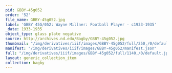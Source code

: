 ```yaml
---
pid: GBBY-45g052
order: '52'
file_name: GBBY-45g052.jpg
label: 'GBBY 45G/052: Wayne Millner: Football Player - c1933-1935'
_date: 1933-1935
object_type: glass plate negative
source: http://archives.nd.edu/Bagby/GBBY-45g052.jpg
thumbnail: "/img/derivatives/iiif/images/GBBY-45g052/full/250,/0/default.jpg"
manifest: "/img/derivatives/iiif/images/GBBY-45g052/manifest.json"
full: "/img/derivatives/iiif/images/GBBY-45g052/full/1140,/0/default.jpg"
layout: generic_collection_item
collection: bagby
---
```

